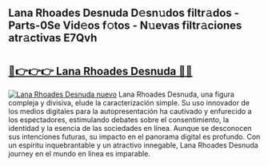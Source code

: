 ## Lana Rhoades Desnuda D𝚎sn𝚞dos filtr𝚊dos - Parts-0Se Vid𝚎os f𝚘tos - N𝚞evas filtr𝚊ciones atr𝚊ctivas E7Qvh

# <h2><a href="http://mb9kdd.tromn.icu/?c=Lana+Rhoades+Desnuda">🔗👉👉👉 Lana Rhoades Desnuda 🔗🔗</a></h2>

[![Lana Rhoades Desnuda nuevo](https://i.imgur.com/pEAQMta.gif)](http://mb9kdd.tromn.icu/?c=Lana+Rhoades+Desnuda)
Lana Rhoades Desnuda, una figura compleja y divisiva, elude la caracterización simple. Su uso innovador de los medios digitales para la autopresentación ha cautivado y enfurecido a los espectadores, estimulando debates sobre el consentimiento, la identidad y la esencia de las sociedades en línea. Aunque se desconocen sus intenciones futuras, su impacto en el panorama digital es profundo. Con un espíritu inquebrantable y un atractivo innegable, Lana Rhoades Desnuda journey en el mundo en línea es imparable.
